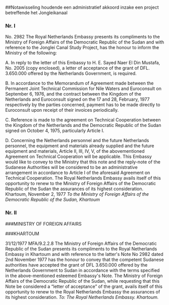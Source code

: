 <meta http-equiv='Content-Type' content='text/html; charset=utf-8' />

##Notawisseling houdende een administratief akkoord inzake een project betreffende het Jongleikanaal

### Nr.  I  

No. 2982 The Royal Netherlands Embassy presents its compliments to the Ministry of Foreign Affairs of the Democratic Republic of the Sudan and with reference to the Jonglei Canal Study Project, has the honour to inform the Ministry of the following: 

A. In reply to the letter of this Embassy to H. E. Sayed Naer El Din Mustafa, No. 2005 (copy enclosed), a letter of acceptance of the grant of DFL. 3.650.000 offered by the Netherlands Government, is required.  

B. In accordance to the Memorandum of Agreement made between the Permanent Joint Technical Commission for Nile Waters and Euroconsult on September 6, 1976, and the contract between the Kingdom of the Netherlands and Euroconsult signed on the 17 and 28, February, 1977 respectively by the parties concerned, payment has to be made directly to Euroconsult upon receipt of their invoices periodically.  

C. Reference is made to the agreement on Technical Cooperation between the Kingdom of the Netherlands and the Democratic Republic of the Sudan signed on October 4, 1975, particularly Article I.  

D. Concerning the Netherlands personnel and the future Netherlands personnel, the equipment and materials already supplied and the future equipment and materials, Article II, III, IV, V, of the abovementioned Agreement on Technical Cooperation will be applicable.   This Embassy would like to convey to the Ministry that this note and the reply-note of the Sudanese Authorities will be considered to be an administrative arrangement in accordance to Article I of the aforesaid Agreement on Technical Cooperation. The Royal Netherlands Embassy avails itself of this opportunity to renew to the Ministry of Foreign Affairs of the Democratic Republic of the Sudan the assurances of its highest consideration. Khartoum, November 2, 1977  *To the Ministry of Foreign Affairs of*   *the Democratic Republic of the Sudan,*   *Khartoum*    

### Nr.  II  

###MINISTRY OF FOREIGN AFFAIRS

###KHARTOUM

31/12/1977 MFA/9.2.2.8 The Ministry of Foreign Affairs of the Democratic Republic of the Sudan presents its compliments to the Royal Netherlands Embassy in Khartoum and with reference to the latter's Note No 2982 dated 2nd November 1977 has the honour to convey that the competent Sudanese authorities have accepted the grant of DFL 3.650.000 offered by the Netherlands Government to Sudan in accordance with the terms specified in the above-mentioned esteemed Embassy's Note. The Ministry of Foreign Affairs of the Democratic Republic of the Sudan, while requesting that this Note be considered a “letter of acceptance” of the grant, avails itself of this opportunity to renew to the Royal Netherlands Embassy the assurances of its highest consideration.  *To: The Royal Netherlands Embassy.*   *Khartoum.*    
